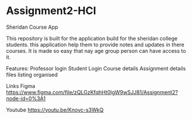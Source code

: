 # Assignment2-HCI
Sheridan Course App

This repository is built for the application build for the sheridan college students. this application help them to provide notes and updates in there courses. It is made so easy that nay age group person can have access to it.

Features:
Professor login
Student Login
Course details 
Assignment details
files listing organised

Links
Figma 
https://www.figma.com/file/zQLGzKfqhHt0lgW9wSJJ81/Assignment2?node-id=0%3A1

Youtube
https://youtu.be/Knoyc-s3WkQ

